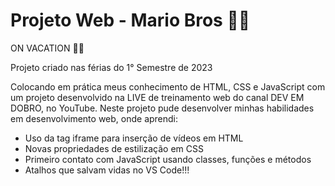 # Projeto Web - Mario Bros 🍄🦖

ON VACATION 🌴😎

Projeto criado nas férias do 1° Semestre de 2023

Colocando em prática meus conhecimento de HTML, CSS e JavaScript com um projeto desenvolvido na LIVE de treinamento web do canal DEV EM DOBRO, no YouTube.
Neste projeto pude desenvolver minhas habilidades em desenvolvimento web, onde aprendi:
- Uso da tag iframe para inserção de vídeos em HTML
- Novas propriedades de estilização em CSS
- Primeiro contato com JavaScript usando classes, funções e métodos
- Atalhos que salvam vidas no VS Code!!!

